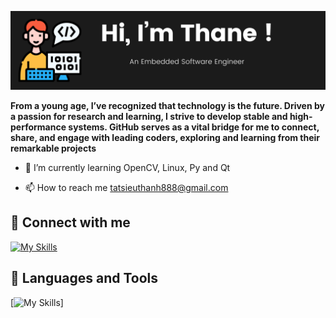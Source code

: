 ![Banner](/Mybanner.png)


**From a young age, I’ve recognized that technology is the future. Driven by a passion for research and learning, I strive to develop stable and high-performance systems. GitHub serves as a vital bridge for me to connect, share, and engage with leading coders, exploring and learning from their remarkable projects**

+ 🌱 I’m currently learning OpenCV, Linux, Py and Qt 

+ 📫 How to reach me tatsieuthanh888@gmail.com
## 📱  Connect with me
[![My Skills](https://skillicons.dev/icons?i=linkedin)](https://www.linkedin.com/in/sieuthanh/)
## 🧰  Languages and Tools 
[![My Skills](https://skillicons.dev/icons?i=arduino,c,cpp,linux,py,qt,raspberrypi,opencv)]



